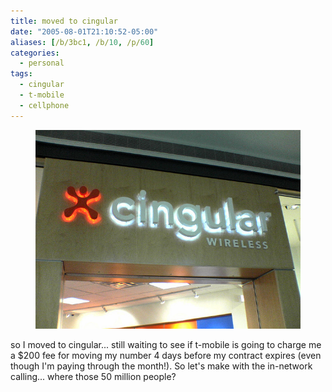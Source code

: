 ```yaml
---
title: moved to cingular
date: "2005-08-01T21:10:52-05:00"
aliases: [/b/3bc1, /b/10, /p/60]
categories:
  - personal
tags:
  - cingular
  - t-mobile
  - cellphone
---
```


<aside class="aligncenter"><figure>
  <img src="cingular.jpg" alt="Front of Cingular Wireless retail store" />
</figure></aside>

so I moved to cingular... still waiting to see if t-mobile is going to charge me a $200 fee for moving my number 4 days
before my contract expires (even though I'm paying through the month!). So let's make with the in-network calling...
where those 50 million people?

